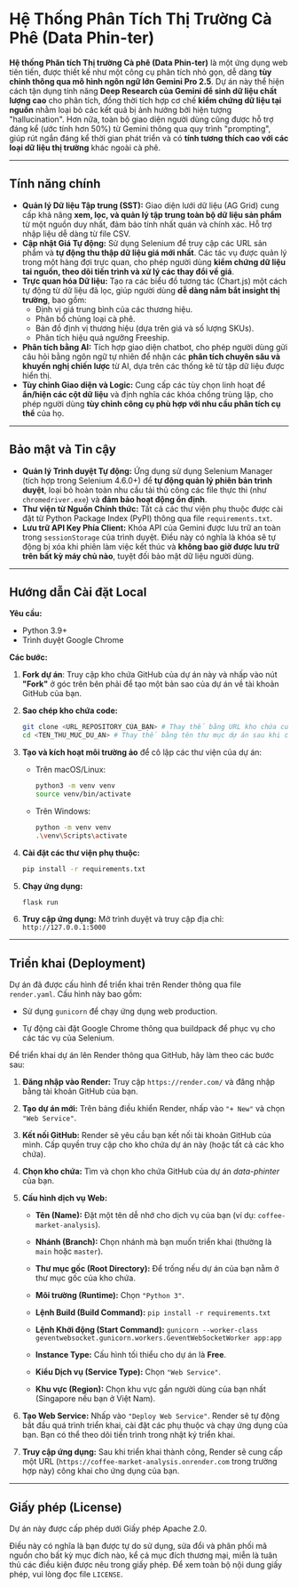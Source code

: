 # Hệ Thống Phân Tích Thị Trường Cà Phê (Data Phin-ter)
**Hệ thống Phân tích Thị trường Cà phê (Data Phin-ter)** là một ứng dụng web tiên tiến, được thiết kế như một công cụ phân tích nhỏ gọn, dễ dàng **tùy chỉnh thông qua mô hình ngôn ngữ lớn Gemini Pro 2.5**. Dự án này thể hiện cách tận dụng tính năng **Deep Research của Gemini để sinh dữ liệu chất lượng cao** cho phân tích, đồng thời tích hợp cơ chế **kiểm chứng dữ liệu tại nguồn** nhằm loại bỏ các kết quả bị ảnh hưởng bởi hiện tượng "hallucination". Hơn nữa, toàn bộ giao diện người dùng cũng được hỗ trợ đáng kể (ước tính hơn 50%) từ Gemini thông qua quy trình "prompting", giúp rút ngắn đáng kể thời gian phát triển và có **tính tương thích cao với các loại dữ liệu thị trường** khác ngoài cà phê.

---

## Tính năng chính

* **Quản lý Dữ liệu Tập trung (SST):** Giao diện lưới dữ liệu (AG Grid) cung cấp khả năng **xem, lọc, và quản lý tập trung toàn bộ dữ liệu sản phẩm** từ một nguồn duy nhất, đảm bảo tính nhất quán và chính xác. Hỗ trợ nhập liệu dễ dàng từ file CSV.
* **Cập nhật Giá Tự động:** Sử dụng Selenium để truy cập các URL sản phẩm và **tự động thu thập dữ liệu giá mới nhất**. Các tác vụ được quản lý trong một hàng đợi trực quan, cho phép người dùng **kiểm chứng dữ liệu tai nguồn, theo dõi tiến trình và xử lý các thay đổi về giá**.
* **Trực quan hóa Dữ liệu:** Tạo ra các biểu đồ tương tác (Chart.js) một cách tự động từ dữ liệu đã lọc, giúp người dùng **dễ dàng nắm bắt insight thị trường**, bao gồm:
    * Định vị giá trung bình của các thương hiệu.
    * Phân bổ chủng loại cà phê.
    * Bản đồ định vị thương hiệu (dựa trên giá và số lượng SKUs).
    * Phân tích hiệu quả ngưỡng Freeship.
* **Phân tích bằng AI:** Tích hợp giao diện chatbot, cho phép người dùng gửi câu hỏi bằng ngôn ngữ tự nhiên để nhận các **phân tích chuyên sâu và khuyến nghị chiến lược** từ AI, dựa trên các thống kê từ tập dữ liệu được hiển thị.
* **Tùy chỉnh Giao diện và Logic:** Cung cấp các tùy chọn linh hoạt để **ẩn/hiện các cột dữ liệu** và định nghĩa các khóa chống trùng lặp, cho phép người dùng **tùy chỉnh công cụ phù hợp với nhu cầu phân tích cụ thể** của họ.

---

## Bảo mật và Tin cậy

* **Quản lý Trình duyệt Tự động:** Ứng dụng sử dụng Selenium Manager (tích hợp trong Selenium 4.6.0+) để **tự động quản lý phiên bản trình duyệt**, loại bỏ hoàn toàn nhu cầu tải thủ công các file thực thi (như `chromedriver.exe`) và **đảm bảo hoạt động ổn định**.
* **Thư viện từ Nguồn Chính thức:** Tất cả các thư viện phụ thuộc được cài đặt từ Python Package Index (PyPI) thông qua file `requirements.txt`.
* **Lưu trữ API Key Phía Client:** Khóa API của Gemini được lưu trữ an toàn trong `sessionStorage` của trình duyệt. Điều này có nghĩa là khóa sẽ tự động bị xóa khi phiên làm việc kết thúc và **không bao giờ được lưu trữ trên bất kỳ máy chủ nào**, tuyệt đối bảo mật dữ liệu người dùng.
---

## Hướng dẫn Cài đặt Local

**Yêu cầu:**

* Python 3.9+
* Trình duyệt Google Chrome

**Các bước:**

1.  **Fork dự án**: Truy cập kho chứa GitHub của dự án này và nhấp vào nút **"Fork"** ở góc trên bên phải để tạo một bản sao của dự án về tài khoản GitHub của bạn.

2.  **Sao chép kho chứa code:**
    ```bash
    git clone <URL_REPOSITORY_CỦA_BẠN> # Thay thế bằng URL kho chứa của bạn
    cd <TEN_THU_MUC_DU_AN> # Thay thế bằng tên thư mục dự án sau khi clone
    ```

3.  **Tạo và kích hoạt môi trường ảo** để cô lập các thư viện của dự án:
    * Trên macOS/Linux:
        ```bash
        python3 -m venv venv
        source venv/bin/activate
        ```
    * Trên Windows:
        ```bash
        python -m venv venv
        .\venv\Scripts\activate
        ```

4.  **Cài đặt các thư viện phụ thuộc:**
    ```bash
    pip install -r requirements.txt
    ```

5.  **Chạy ứng dụng:**
    ```bash
    flask run
    ```

6.  **Truy cập ứng dụng:**
    Mở trình duyệt và truy cập địa chỉ: `http://127.0.0.1:5000`

---

## Triển khai (Deployment)

Dự án đã được cấu hình để triển khai trên Render thông qua file `render.yaml`. Cấu hình này bao gồm:

* Sử dụng `gunicorn` để chạy ứng dụng web production.

* Tự động cài đặt Google Chrome thông qua buildpack để phục vụ cho các tác vụ của Selenium.

Để triển khai dự án lên Render thông qua GitHub, hãy làm theo các bước sau:

1. **Đăng nhập vào Render:** Truy cập `https://render.com/` và đăng nhập bằng tài khoản GitHub của bạn.

2. **Tạo dự án mới:** Trên bảng điều khiển Render, nhấp vào `"+ New"` và chọn `"Web Service"`.

3. **Kết nối GitHub:** Render sẽ yêu cầu bạn kết nối tài khoản GitHub của mình. Cấp quyền truy cập cho kho chứa dự án này (hoặc tất cả các kho chứa).

4. **Chọn kho chứa:** Tìm và chọn kho chứa GitHub của dự án *data-phinter* của bạn.

5. **Cấu hình dịch vụ Web:**

   * **Tên (Name):** Đặt một tên dễ nhớ cho dịch vụ của bạn (ví dụ: `coffee-market-analysis`).

   * **Nhánh (Branch):** Chọn nhánh mà bạn muốn triển khai (thường là `main` hoặc `master`).

   * **Thư mục gốc (Root Directory):** Để trống nếu dự án của bạn nằm ở thư mục gốc của kho chứa.

   * **Môi trường (Runtime):** Chọn `"Python 3"`.

   * **Lệnh Build (Build Command):** `pip install -r requirements.txt`

   * **Lệnh Khởi động (Start Command):** `gunicorn --worker-class geventwebsocket.gunicorn.workers.GeventWebSocketWorker app:app`
  
   * **Instance Type:** Cấu hình tối thiểu cho dự án là **Free**. 

   * **Kiểu Dịch vụ (Service Type):** Chọn `"Web Service"`.

   * **Khu vực (Region):** Chọn khu vực gần người dùng của bạn nhất (Singapore nếu bạn ở Việt Nam). 

6. **Tạo Web Service:** Nhấp vào `"Deploy Web Service"`. Render sẽ tự động bắt đầu quá trình triển khai, cài đặt các phụ thuộc và chạy ứng dụng của bạn. Bạn có thể theo dõi tiến trình trong nhật ký triển khai.

7. **Truy cập ứng dụng:** Sau khi triển khai thành công, Render sẽ cung cấp một URL (`https://coffee-market-analysis.onrender.com` trong trường hợp này) công khai cho ứng dụng của bạn.

---

## Giấy phép (License)

Dự án này được cấp phép dưới Giấy phép Apache 2.0.

Điều này có nghĩa là bạn được tự do sử dụng, sửa đổi và phân phối mã nguồn cho bất kỳ mục đích nào, kể cả mục đích thương mại, miễn là tuân thủ các điều kiện được nêu trong giấy phép. Để xem toàn bộ nội dung giấy phép, vui lòng đọc file `LICENSE`.